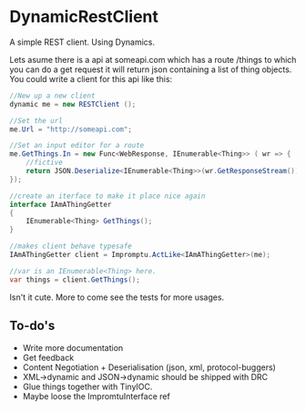 # DynamicRestClient #

A simple REST client. Using Dynamics.

Lets asume there is a api at someapi.com which has a route /things to which you can do a get request it will return json containing a list of thing objects. You could write a client for this api like this:

```C#
//New up a new client
dynamic me = new RESTClient ();

//Set the url 
me.Url = "http://someapi.com";

//Set an input editor for a route
me.GetThings.In = new Func<WebResponse, IEnumerable<Thing>> ( wr => {
	//fictive
	return JSON.Deserialize<IEnumerable<Thing>>(wr.GetResponseStream());
});

//create an iterface to make it place nice again
interface IAmAThingGetter
{
	IEnumerable<Thing> GetThings();
}

//makes client behave typesafe
IAmAThingGetter client = Impromptu.ActLike<IAmAThingGetter>(me);

//var is an IEnumerable<Thing> here.
var things = client.GetThings();

```

Isn't it cute. More to come see the tests for more usages. 

## To-do's ##

* Write more documentation
* Get feedback
* Content Negotiation + Deserialisation (json, xml, protocol-buggers)
* XML->dynamic and JSON->dynamic should be shipped with DRC
* Glue things together with TinyIOC.
* Maybe loose the ImpromtuInterface ref
